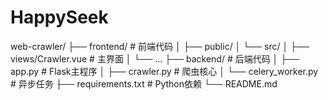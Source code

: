 # HappySeek


web-crawler/
├── frontend/               # 前端代码
│   ├── public/
│   └── src/
│       ├── views/Crawler.vue  # 主界面
│       └── ...
├── backend/                # 后端代码
│   ├── app.py              # Flask主程序
│   ├── crawler.py          # 爬虫核心
│   └── celery_worker.py    # 异步任务
├── requirements.txt        # Python依赖
└── README.md